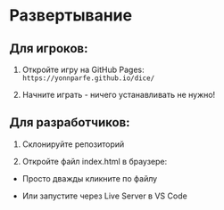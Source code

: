 # Развертывание

## Для игроков:
1. Откройте игру на GitHub Pages:  
   `https://yonnparfe.github.io/dice/`

2. Начните играть - ничего устанавливать не нужно!

## Для разработчиков:
1. Склонируйте репозиторий

2. Откройте файл index.html в браузере:

- Просто дважды кликните по файлу

- Или запустите через Live Server в VS Code





